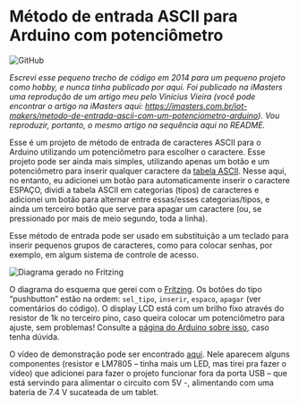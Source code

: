 # Método de entrada ASCII para Arduino com potenciômetro

![GitHub](https://img.shields.io/github/license/jetervaz/metodo-ascii-arduino) 

*Escrevi esse pequeno trecho de código em 2014 para um pequeno projeto como hobby, e nunca tinha publicado por aqui. Foi publicado na iMasters uma reprodução de um artigo meu pelo Vinícius Vieira (você pode encontrar o artigo na iMasters aqui: https://imasters.com.br/iot-makers/metodo-de-entrada-ascii-com-um-potenciometro-arduino). Vou reproduzir, portanto, o mesmo artigo na sequência aqui no README.*



Esse é um projeto de método de entrada de caracteres ASCII para o Arduino utilizando um potenciômetro para escolher o caractere. Esse projeto pode ser ainda mais simples, utilizando apenas um botão e um potenciômetro para inserir qualquer caractere da [tabela ASCII](https://pt.wikipedia.org/wiki/ASCII). Nesse aqui, no entanto, eu adicionei um botão para automaticamente inserir o caractere ESPAÇO, dividi a tabela ASCII em categorias (tipos) de caracteres e adicionei um botão para alternar entre essas/esses categorias/tipos, e ainda um terceiro botão que serve para apagar um caractere (ou, se pressionado por mais de meio segundo, toda a linha).

Esse método de entrada pode ser usado em substituição a um teclado para inserir pequenos grupos de caracteres, como para colocar senhas, por exemplo, em algum sistema de controle de acesso.

![Diagrama gerado no Fritzing](https://static.imasters.com.br/wp-content/uploads/2014/09/ascii_input_pot_bb1.jpg)

O diagrama do esquema que gerei com o [Fritzing](https://fritzing.org/home/). Os botões do tipo “pushbutton” estão na ordem: `sel_tipo`, `inserir`, `espaco`, `apagar` (ver comentários do código). O display LCD está com um brilho fixo através do resistor de 1k no terceiro pino, caso queira colocar um potenciômetro para ajuste, sem problemas! Consulte a [página do Arduino sobre isso](https://www.arduino.cc/en/Tutorial/HelloWorld?from=Tutorial.LiquidCrystal), caso tenha dúvida.

O vídeo de demonstração pode ser encontrado [aqui](https://www.youtube.com/watch?v=FWakYQKqKxY&feature=emb_logo). Nele aparecem alguns componentes (resistor e LM7805 – tinha mais um LED, mas tirei pra fazer o vídeo) que adicionei para fazer o projeto funcionar fora da porta USB – que está servindo para alimentar o circuito com 5V -, alimentando com uma bateria de 7.4 V sucateada de um tablet.




